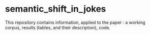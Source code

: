 # semantic_shift_in_jokes
This repository contains information, applied to the paper : a working corpus, results (tables, and their description), code.
